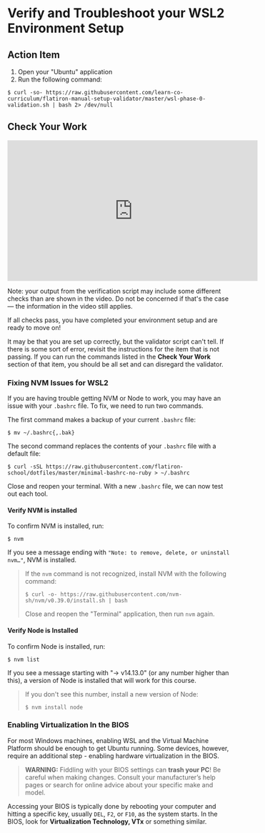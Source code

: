# Verify and Troubleshoot your WSL2 Environment Setup

## Action Item

1. Open your "Ubuntu" application
2. Run the following command:

```console
$ curl -so- https://raw.githubusercontent.com/learn-co-curriculum/flatiron-manual-setup-validator/master/wsl-phase-0-validation.sh | bash 2> /dev/null
```

## Check Your Work

<iframe width="560" height="315" src="https://www.youtube.com/embed/LOAbYZmRc9I" frameborder="0" allow="accelerometer; autoplay; clipboard-write; encrypted-media; gyroscope; picture-in-picture" allowfullscreen></iframe>

Note: your output from the verification script may include some different checks
than are shown in the video. Do not be concerned if that's the case — the
information in the video still applies.

If all checks pass, you have completed your environment setup and are ready to
move on!

It may be that you are set up correctly, but the validator script can't tell. If
there is some sort of error, revisit the instructions for the item that is not
passing. If you can run the commands listed in the **Check Your Work** section
of that item, you should be all set and can disregard the validator.

### Fixing NVM Issues for WSL2

If you are having trouble getting NVM or Node to work, you may have an
issue with your `.bashrc` file. To fix, we need to run two commands.

The first command makes a backup of your current `.bashrc` file:

```console
$ mv ~/.bashrc{,.bak}
```

The second command replaces the contents of your `.bashrc` file with a default
file:

```console
$ curl -sSL https://raw.githubusercontent.com/flatiron-school/dotfiles/master/minimal-bashrc-no-ruby > ~/.bashrc
```

Close and reopen your terminal. With a new `.bashrc` file, we can now test out
each tool.

#### Verify NVM is installed

To confirm NVM is installed, run:

```console
$ nvm
```

If you see a message ending with `"Note: to remove, delete, or uninstall nvm…"`,
NVM is installed.

> If the `nvm` command is not recognized, install NVM with the following command:
>
> ```console
> $ curl -o- https://raw.githubusercontent.com/nvm-sh/nvm/v0.39.0/install.sh | bash
> ```
>
> Close and reopen the "Terminal" application, then run `nvm` again.

#### Verify Node is Installed

To confirm Node is installed, run:

```console
$ nvm list
```

If you see a message starting with "-> v14.13.0" (or any number higher than
this), a version of Node is installed that will work for this course.

> If you don't see this number, install a new version of Node:
>
> ```console
> $ nvm install node
> ```

### Enabling Virtualization In the BIOS

For most Windows machines, enabling WSL and the Virtual Machine Platform should
be enough to get Ubuntu running. Some devices, however, require an additional
step - enabling hardware virtualization in the BIOS.

> **WARNING:** Fiddling with your BIOS settings can **trash your PC**! Be
> careful when making changes. Consult your manufacturer’s help pages or search
> for online advice about your specific make and model.

Accessing your BIOS is typically done by rebooting your computer and hitting a
specific key, usually `DEL`, `F2`, or `F10`, as the system starts. In the BIOS,
look for **Virtualization Technology, VTx** or something similar.
